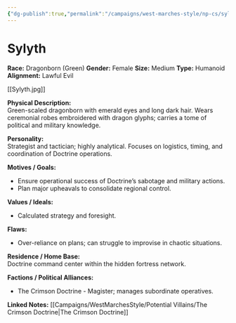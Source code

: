 ```yaml
---
{"dg-publish":true,"permalink":"/campaigns/west-marches-style/np-cs/sylyth/"}
---
```


# Sylyth

**Race:** Dragonborn (Green)
**Gender:** Female
**Size:** Medium
**Type:** Humanoid
**Alignment:** Lawful Evil

[[Sylyth.jpg]]

**Physical Description:**  
Green-scaled dragonborn with emerald eyes and long dark hair. Wears ceremonial robes embroidered with dragon glyphs; carries a tome of political and military knowledge.  

**Personality:**  
Strategist and tactician; highly analytical. Focuses on logistics, timing, and coordination of Doctrine operations.  

**Motives / Goals:**  
- Ensure operational success of Doctrine’s sabotage and military actions.  
- Plan major upheavals to consolidate regional control.  

**Values / Ideals:**  
- Calculated strategy and foresight.  

**Flaws:**  
- Over-reliance on plans; can struggle to improvise in chaotic situations.  

**Residence / Home Base:**  
Doctrine command center within the hidden fortress network.  

**Factions / Political Alliances:**  
- The Crimson Doctrine - Magister; manages subordinate operatives.

**Linked Notes:**
[[Campaigns/WestMarchesStyle/Potential Villains/The Crimson Doctrine\|The Crimson Doctrine]]
